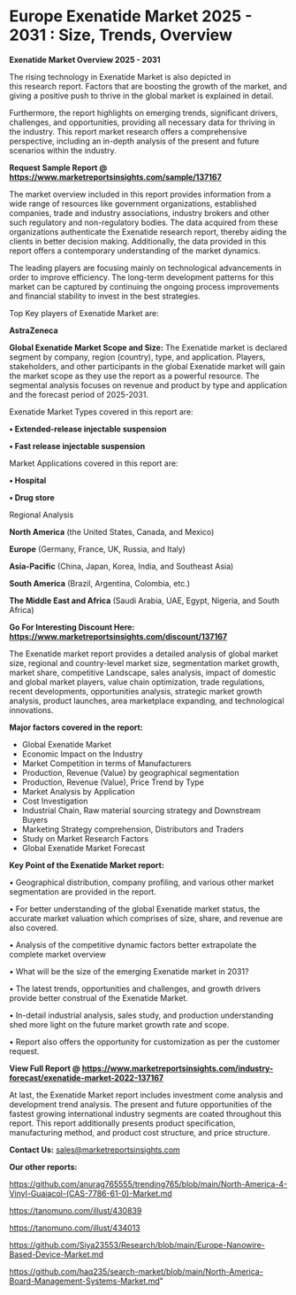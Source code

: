  # Europe Exenatide Market 2025 - 2031 : Size, Trends, Overview

<Strong> Exenatide Market Overview 2025 - 2031</strong>

The rising technology in Exenatide Market is also depicted in this research report. Factors that are boosting the growth of the market, and giving a positive push to thrive in the global market is explained in detail.

Furthermore, the report highlights on emerging trends, significant drivers, challenges, and opportunities, providing all necessary data for thriving in the industry. This report market research offers a comprehensive perspective, including an in-depth analysis of the present and future scenarios within the industry.

<strong>Request Sample Report @ <a href=https://www.marketreportsinsights.com/sample/137167>https://www.marketreportsinsights.com/sample/137167</a></strong>

The market overview included in this report provides information from a wide range of resources like government organizations, established companies, trade and industry associations, industry brokers and other such regulatory and non-regulatory bodies. The data acquired from these organizations authenticate the Exenatide research report, thereby aiding the clients in better decision making. Additionally, the data provided in this report offers a contemporary understanding of the market dynamics.

The leading players are focusing mainly on technological advancements in order to improve efficiency. The long-term development patterns for this market can be captured by continuing the ongoing process improvements and financial stability to invest in the best strategies.

Top Key players of Exenatide Market are:

<strong>AstraZeneca</strong>

<strong><b>Global Exenatide Market Scope and Size:</b></strong>
The Exenatide market is declared segment by company, region (country), type, and application. Players, stakeholders, and other participants in the global Exenatide market will gain the market scope as they use the report as a powerful resource. The segmental analysis focuses on revenue and product by type and application and the forecast period of 2025-2031.

Exenatide Market Types covered in this report are:

<strong>• Extended-release injectable suspension

• Fast release injectable suspension</strong>

Market Applications covered in this report are:

<strong>• Hospital

• Drug store</strong> 

Regional Analysis

<strong>North America</strong> (the United States, Canada, and Mexico)

<strong>Europe</strong> (Germany, France, UK, Russia, and Italy)

<strong>Asia-Pacific</strong> (China, Japan, Korea, India, and Southeast Asia)

<strong>South America</strong> (Brazil, Argentina, Colombia, etc.)

<strong>The Middle East and Africa</strong> (Saudi Arabia, UAE, Egypt, Nigeria, and South Africa)

<strong>Go For Interesting Discount Here: <a href=https://www.marketreportsinsights.com/discount/137167>https://www.marketreportsinsights.com/discount/137167</a></strong>

The Exenatide market report provides a detailed analysis of global market size, regional and country-level market size, segmentation market growth, market share, competitive Landscape, sales analysis, impact of domestic and global market players, value chain optimization, trade regulations, recent developments, opportunities analysis, strategic market growth analysis, product launches, area marketplace expanding, and technological innovations.

<strong><b>Major factors covered in the report:</b></strong>
<ul>
  <li>Global Exenatide Market </li>
  <li>Economic Impact on the Industry</li>
  <li>Market Competition in terms of Manufacturers</li>
  <li>Production, Revenue (Value) by geographical segmentation</li>
  <li>Production, Revenue (Value), Price Trend by Type</li>
  <li>Market Analysis by Application</li>
  <li>Cost Investigation</li>
  <li>Industrial Chain, Raw material sourcing strategy and Downstream Buyers</li>
  <li>Marketing Strategy comprehension, Distributors and Traders</li>
  <li>Study on Market Research Factors</li>
  <li>Global Exenatide Market Forecast</li>
</ul>

<strong><b>Key Point of the Exenatide Market report:</b></strong>

• Geographical distribution, company profiling, and various other market segmentation are provided in the report.

• For better understanding of the global Exenatide market status, the accurate market valuation which comprises of size, share, and revenue are also covered.

• Analysis of the competitive dynamic factors better extrapolate the complete market overview

• What will be the size of the emerging Exenatide market in 2031?

• The latest trends, opportunities and challenges, and growth drivers provide better construal of the Exenatide Market.

• In-detail industrial analysis, sales study, and production understanding shed more light on the future market growth rate and scope.

• Report also offers the opportunity for customization as per the customer request.

<strong><b>View Full Report @ <a href=https://www.marketreportsinsights.com/industry-forecast/exenatide-market-2022-137167>https://www.marketreportsinsights.com/industry-forecast/exenatide-market-2022-137167</a></b></strong>


At last, the Exenatide Market report includes investment come analysis and development trend analysis. The present and future opportunities of the fastest growing international industry segments are coated throughout this report. This report additionally presents product specification, manufacturing method, and product cost structure, and price structure.

<strong>Contact Us:</strong>
sales@marketreportsinsights.com

<strong>Our other reports:</strong>

<a href=https://github.com/anurag765555/trending765/blob/main/North-America-4-Vinyl-Guaiacol-(CAS-7786-61-0)-Market.md>https://github.com/anurag765555/trending765/blob/main/North-America-4-Vinyl-Guaiacol-(CAS-7786-61-0)-Market.md</a>

<a href=https://tanomuno.com/illust/430839>https://tanomuno.com/illust/430839</a>

<a href=https://tanomuno.com/illust/434013>https://tanomuno.com/illust/434013</a>

<a href=https://github.com/Siya23553/Research/blob/main/Europe-Nanowire-Based-Device-Market.md>https://github.com/Siya23553/Research/blob/main/Europe-Nanowire-Based-Device-Market.md</a>

<a href=https://github.com/haq235/search-market/blob/main/North-America-Board-Management-Systems-Market.md>https://github.com/haq235/search-market/blob/main/North-America-Board-Management-Systems-Market.md</a>"
